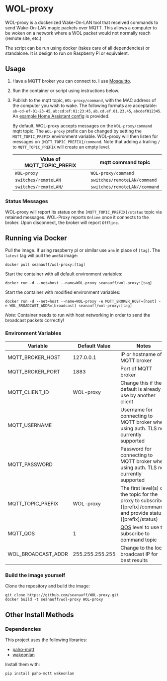 # WOL-proxy

WOL-proxy is a dockerized Wake-On-LAN tool that received commands to send Wake-On-LAN magic packets over MQTT. This allows a computer to be woken on a network where a WOL packet would not normally reach (remote site, etc.)  

The script can be run using docker (takes care of all dependencies) or standalone. It is design to run on Raspberry Pi or equivalent.

## Usage

1. Have a MQTT broker you can connect to. I use [Mosquitto](https://hub.docker.com/_/eclipse-mosquitto).

2. Run the container or script using instructions below.

3. Publish to the mqtt topic, `WOL-proxy/command`, with the MAC address of the computer you wish to wake. The following formats are acceptable: `ab-cd-ef-01-23-45`, `ab:cd:ef:01:23:45`, `ab.cd.ef.01.23.45`, `abcdef012345`. An [example Home Assistant config](/hass-config-example.yaml) is provided.

   By default, WOL-proxy accepts messages on the `WOL-proxy/command` mqtt topic. The `WOL-proxy` prefix can be changed by setting the `MQTT_TOPIC_PREFIX` environment variable. WOL-proxy will then listen for messages on `[MQTT_TOPIC_PREFIX]/command`. Note that adding a trailing `/` to `MQTT_TOPIC_PREFIX` will create an empty level.

   |Value of MQTT_TOPIC_PREFIX|mqtt command topic|
   |--------------------------|-----------------|
   |`WOL-proxy`                |`WOL-proxy/command`|
   |`switches/remoteLAN`          |`switches/remoteLAN/command`|
   |`switches/remoteLAN/`         |`switches/remoteLAN//command`|

### Status Messages

WOL-proxy will report its status on the `[MQTT_TOPIC_PREFIX]/status` topic via retained messages. WOL-Proxy reports `Online` once it connects to the broker. Upon disconnect, the broker will report `Offline`.

## Running via Docker

Pull the image. If using raspberry pi or similar use `arm` in place of `[tag]`. The `latest` tag will pull the `amd64` image:

```shell
docker pull seanauff/wol-proxy:[tag]
```

Start the container with all default environment variables:

```shell
docker run -d --net=host --name=WOL-proxy seanauff/wol-proxy:[tag]
```

Start the container with modified environment variables:

```shell
docker run -d --net=host --name=WOL-proxy -e MQTT_BROKER_HOST=[host] -e WOL_BROADCAST_ADDR=[broadcast] seanauff/wol-proxy:[tag]
```

*Note:* Container needs to run with host networking in order to send the broadcast packets correctly!

### Environment Variables

| Variable          | Default Value | Notes |
|-------------------|---------------|-------|
| MQTT_BROKER_HOST  |  127.0.0.1    |IP or hostname of MQTT broker       |
| MQTT_BROKER_PORT  |  1883         |Port of MQTT broker       |
| MQTT_CLIENT_ID    |  WOL-proxy  |Change this if the default is already in use by another client       |
| MQTT_USERNAME     |               |Username for connecting to MQTT broker when using auth. TLS not currently supported       |
| MQTT_PASSWORD     |               |Password for connecting to MQTT broker when using auth. TLS not currently supported       |
| MQTT_TOPIC_PREFIX | WOL-proxy   |The first level(s) of the topic for the proxy to subscribe ([prefix]/command) and provide status ([prefix]/status)      |
| MQTT_QOS          | 1             |[QOS](https://www.hivemq.com/blog/mqtt-essentials-part-6-mqtt-quality-of-service-levels/) level to use to subscribe to command topic       |
| WOL_BROADCAST_ADDR| 255.255.255.255         |Change to the local broadcast IP for best results    |

### Build the image yourself

Clone the repository and build the image:

```shell
git clone https://github.com/seanauff/WOL-proxy.git
docker build -t seanauff/wol-proxy WOL-proxy
```

## Other Install Methods

### Dependencies

This project uses the following libraries:

* [paho-mqtt](https://pypi.org/project/paho-mqtt/)
* [wakeonlan](https://pypi.org/project/wakeonlan/)

Install them with:

```shell
pip install paho-mqtt wakeonlan
```
